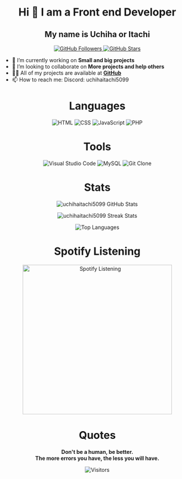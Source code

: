 <p align="center" width="100%">
  <h1 align="center">Hi 👋 I am a Front end Developer</h1>
  <h2 align="center"> My name is Uchiha or Itachi</h2>
</p>

<p align="center">
  <a href="https://github.com/uchihaitachi5099?tab=followers" target="_blank">
    <img src="https://img.shields.io/badge/Follow%20Me-181717?style=for-the-badge&logo=github&logoColor=white" alt="GitHub Followers">
  </a>
  <a href="https://github.com/uchihaitachi5099?tab=repositories" target="_blank">
    <img src="https://img.shields.io/badge/My%20Projects-181717?style=for-the-badge&logo=github&logoColor=white" alt="GitHub Stars">
  </a>
</p>

- 🔭 I’m currently working on **Small and big projects**
- 👯 I’m looking to collaborate on **More projects and help others**
- 👨‍💻 All of my projects are available at **[GitHub](https://github.com/uchihaitachi5099?tab=repositories)**
- 📫 How to reach me: Discord: uchihaitachi5099

<h1 align="center">Languages</h1>
<p align="center">
  <img src="https://img.shields.io/badge/HTML-25%25-239120?style=for-the-badge&logo=html5&logoColor=white" alt="HTML">
  <img src="https://img.shields.io/badge/CSS-20%25-1572B6?style=for-the-badge&logo=css3&logoColor=white" alt="CSS">
  <img src="https://img.shields.io/badge/JavaScript-30%25-F7DF1E?style=for-the-badge&logo=javascript&logoColor=black" alt="JavaScript">
  <img src="https://img.shields.io/badge/PHP-10%25-777BB4?style=for-the-badge&logo=php&logoColor=white" alt="PHP">
</p>

<h1 align="center">Tools</h1>
<p align="center">
  <img src="https://img.shields.io/badge/Visual%20Studio%20Code-40%25-007ACC?style=for-the-badge&logo=visual-studio-code&logoColor=white" alt="Visual Studio Code">
  <img src="https://img.shields.io/badge/MySQL-30%25-4479A1?style=for-the-badge&logo=mysql&logoColor=white" alt="MySQL">
  <img src="https://img.shields.io/badge/Git%20Clone-30%25-181717?style=for-the-badge&logo=git&logoColor=white" alt="Git Clone">
</p>

<h1 align="center">Stats</h1>
<p align="center">
  <img src="https://github-readme-stats.vercel.app/api?username=uchihaitachi5099&show_icons=true&theme=dark&hide_border=true" alt="uchihaitachi5099 GitHub Stats">
</p>
<p align="center">
  <img src="https://github-readme-streak-stats.herokuapp.com/?user=uchihaitachi5099&theme=dark&hide_border=true" alt="uchihaitachi5099 Streak Stats">
</p>
<p align="center">
  <img src="https://github-readme-stats.vercel.app/api/top-langs/?username=uchihaitachi5099&layout=compact&theme=dark&hide_border=true" alt="Top Languages">
</p>

<h1 align="center">Spotify Listening</h1>
<p align="center">
  <img src="https://spotify-github-profile.vercel.app/api/view.svg?uid=uchihaitachi5099&cover_image=true&theme=novatorem" alt="Spotify Listening" width="400">
</p>

<h1 align="center">Quotes</h1>
<p align="center">
  <strong>Don't be a human, be better.</strong><br>
  <strong>The more errors you have, the less you will have.</strong>
</p>

<p align="center">
  <img src="https://visitor-badge.laobi.icu/badge?page_id=uchihaitachi5099.uchihaitachi5099" alt="Visitors">
</p>
